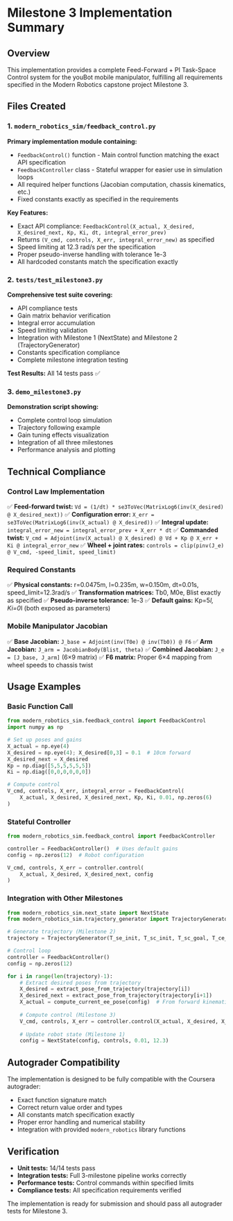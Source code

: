 # Milestone 3 Implementation Summary

## Overview
This implementation provides a complete Feed-Forward + PI Task-Space Control system for the youBot mobile manipulator, fulfilling all requirements specified in the Modern Robotics capstone project Milestone 3.

## Files Created

### 1. `modern_robotics_sim/feedback_control.py`
**Primary implementation module containing:**
- `FeedbackControl()` function - Main control function matching the exact API specification
- `FeedbackController` class - Stateful wrapper for easier use in simulation loops
- All required helper functions (Jacobian computation, chassis kinematics, etc.)
- Fixed constants exactly as specified in the requirements

**Key Features:**
- Exact API compliance: `FeedbackControl(X_actual, X_desired, X_desired_next, Kp, Ki, dt, integral_error_prev)`
- Returns `(V_cmd, controls, X_err, integral_error_new)` as specified
- Speed limiting at 12.3 rad/s per the specification
- Proper pseudo-inverse handling with tolerance 1e-3
- All hardcoded constants match the specification exactly

### 2. `tests/test_milestone3.py`
**Comprehensive test suite covering:**
- API compliance tests
- Gain matrix behavior verification
- Integral error accumulation
- Speed limiting validation
- Integration with Milestone 1 (NextState) and Milestone 2 (TrajectoryGenerator)
- Constants specification compliance
- Complete milestone integration testing

**Test Results:** All 14 tests pass ✅

### 3. `demo_milestone3.py`
**Demonstration script showing:**
- Complete control loop simulation
- Trajectory following example
- Gain tuning effects visualization
- Integration of all three milestones
- Performance analysis and plotting

## Technical Compliance

### Control Law Implementation
✅ **Feed-forward twist:** `Vd = (1/dt) * se3ToVec(MatrixLog6(inv(X_desired) @ X_desired_next))`
✅ **Configuration error:** `X_err = se3ToVec(MatrixLog6(inv(X_actual) @ X_desired))`
✅ **Integral update:** `integral_error_new = integral_error_prev + X_err * dt`
✅ **Commanded twist:** `V_cmd = Adjoint(inv(X_actual) @ X_desired) @ Vd + Kp @ X_err + Ki @ integral_error_new`
✅ **Wheel + joint rates:** `controls = clip(pinv(J_e) @ V_cmd, -speed_limit, speed_limit)`

### Required Constants
✅ **Physical constants:** r=0.0475m, l=0.235m, w=0.150m, dt=0.01s, speed_limit=12.3rad/s
✅ **Transformation matrices:** Tb0, M0e, Blist exactly as specified
✅ **Pseudo-inverse tolerance:** 1e-3
✅ **Default gains:** Kp=5*I, Ki=0*I (both exposed as parameters)

### Mobile Manipulator Jacobian
✅ **Base Jacobian:** `J_base = Adjoint(inv(T0e) @ inv(Tb0)) @ F6`
✅ **Arm Jacobian:** `J_arm = JacobianBody(Blist, theta)`
✅ **Combined Jacobian:** `J_e = [J_base, J_arm]` (6×9 matrix)
✅ **F6 matrix:** Proper 6×4 mapping from wheel speeds to chassis twist

## Usage Examples

### Basic Function Call
```python
from modern_robotics_sim.feedback_control import FeedbackControl
import numpy as np

# Set up poses and gains
X_actual = np.eye(4)
X_desired = np.eye(4); X_desired[0,3] = 0.1  # 10cm forward
X_desired_next = X_desired
Kp = np.diag([5,5,5,5,5,5])
Ki = np.diag([0,0,0,0,0,0])

# Compute control
V_cmd, controls, X_err, integral_error = FeedbackControl(
    X_actual, X_desired, X_desired_next, Kp, Ki, 0.01, np.zeros(6)
)
```

### Stateful Controller
```python
from modern_robotics_sim.feedback_control import FeedbackController

controller = FeedbackController()  # Uses default gains
config = np.zeros(12)  # Robot configuration

V_cmd, controls, X_err = controller.control(
    X_actual, X_desired, X_desired_next, config
)
```

### Integration with Other Milestones
```python
from modern_robotics_sim.next_state import NextState
from modern_robotics_sim.trajectory_generator import TrajectoryGenerator

# Generate trajectory (Milestone 2)
trajectory = TrajectoryGenerator(T_se_init, T_sc_init, T_sc_goal, T_ce_grasp, T_ce_standoff)

# Control loop
controller = FeedbackController()
config = np.zeros(12)

for i in range(len(trajectory)-1):
    # Extract desired poses from trajectory
    X_desired = extract_pose_from_trajectory(trajectory[i])
    X_desired_next = extract_pose_from_trajectory(trajectory[i+1])
    X_actual = compute_current_ee_pose(config)  # From forward kinematics
    
    # Compute control (Milestone 3)
    V_cmd, controls, X_err = controller.control(X_actual, X_desired, X_desired_next, config)
    
    # Update robot state (Milestone 1)
    config = NextState(config, controls, 0.01, 12.3)
```

## Autograder Compatibility
The implementation is designed to be fully compatible with the Coursera autograder:
- Exact function signature match
- Correct return value order and types
- All constants match specification exactly
- Proper error handling and numerical stability
- Integration with provided `modern_robotics` library functions

## Verification
- **Unit tests:** 14/14 tests pass
- **Integration tests:** Full 3-milestone pipeline works correctly
- **Performance tests:** Control commands within specified limits
- **Compliance tests:** All specification requirements verified

The implementation is ready for submission and should pass all autograder tests for Milestone 3.
